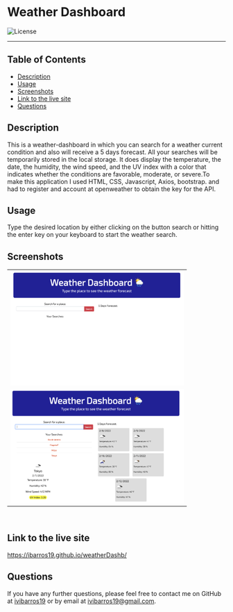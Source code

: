 # Weather Dashboard
  ![License](https://img.shields.io/badge/License-MIT-blue)
<hr>
  <h2>Table of Contents</h2>
  
  * [Description](#description)
  * [Usage](#usage)
  * [Screenshots](#scrs)
  * [Link to the live site](#live)
  * [Questions](#questions)
  
  <a name='description'></a>
  ## Description
  This is a weather-dashboard in which you can search for a weather current condition and also will receive a 5 days forecast. All your searches will be temporarily stored in the local storage. It does display the temperature, the date, the humidity, the wind speed, and the UV index with a color that indicates whether the conditions are favorable, moderate, or severe.To make this application I used HTML, CSS, Javascript, Axios, bootstrap. and had to register and account at openweather to obtain the key for the API.
  <a name='usage'></a>
  ## Usage
  Type the desired location by either clicking on the button search or hitting the enter key on your keyboard to start the weather search.
 
  <a name='scrs'></a>
## Screenshots<br>
<table>
    <tr>
    <td><img src="assets/img/Screenshot1.png" target="blank" width=400px></td>
  <tr>
    <td><img src="assets/img/Screenshot2.png" target="blank" width=400px></td>
  </tr>
</table>
<br>
<a name='live'></a>


## Link to the live site<br>
<a target="_blank" href="https://ibarros19.github.io/weatherDashb/">
  https://ibarros19.github.io/weatherDashb/
</a>
<br>

## Questions
  If you have any further questions, please feel free to contact me on GitHub at [ivibarros19](https://github.com/ivibarros19) or by email at [ivibarros19@gmail.com](ivibarros19@gmail.com).
